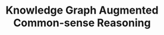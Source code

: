 ---
layout: page
title: Knowledge Graph Augmented Common-sense Reasoning
description: Created a deep learning model enhanced by a Knowledge Graph, specifically designed to answer multiple-choice commonsense questions. This model employs a novel architecture combining Graph Convolutional Networks (GCN), Long Short-Term Memory (LSTM), and Hierarchical Pooling Attention (HPA). It achieved a notable accuracy of 40%, demonstrating significant potential in comparison to human evaluation benchmarks in the realm of AI-driven commonsense reasoning.
img: assets/img/kg_commonsense_qa.png
importance: -3
category: Natural Language Processing
---